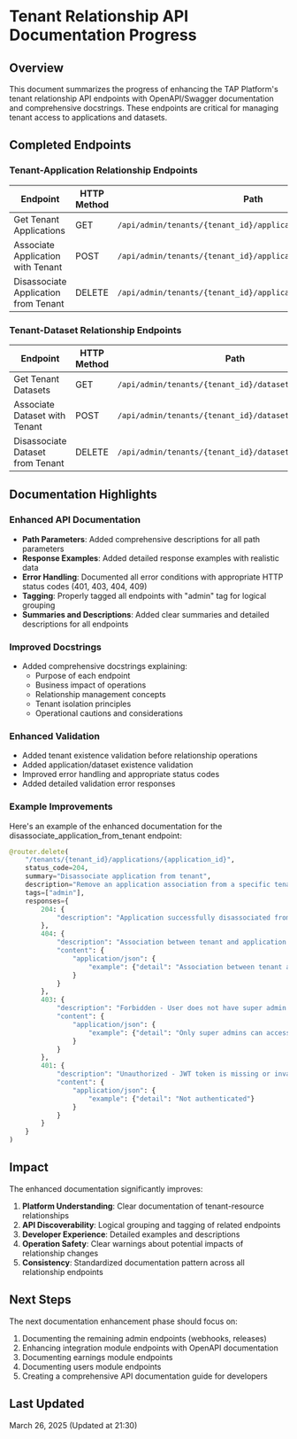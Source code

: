 # Tenant Relationship API Documentation Progress

## Overview

This document summarizes the progress of enhancing the TAP Platform's tenant relationship API endpoints with OpenAPI/Swagger documentation and comprehensive docstrings. These endpoints are critical for managing tenant access to applications and datasets.

## Completed Endpoints

### Tenant-Application Relationship Endpoints

| Endpoint | HTTP Method | Path | Status |
|----------|-------------|------|--------|
| Get Tenant Applications | GET | `/api/admin/tenants/{tenant_id}/applications` | ✅ Completed |
| Associate Application with Tenant | POST | `/api/admin/tenants/{tenant_id}/applications/{application_id}` | ✅ Completed |
| Disassociate Application from Tenant | DELETE | `/api/admin/tenants/{tenant_id}/applications/{application_id}` | ✅ Completed |

### Tenant-Dataset Relationship Endpoints

| Endpoint | HTTP Method | Path | Status |
|----------|-------------|------|--------|
| Get Tenant Datasets | GET | `/api/admin/tenants/{tenant_id}/datasets` | ✅ Completed |
| Associate Dataset with Tenant | POST | `/api/admin/tenants/{tenant_id}/datasets/{dataset_id}` | ✅ Completed |
| Disassociate Dataset from Tenant | DELETE | `/api/admin/tenants/{tenant_id}/datasets/{dataset_id}` | ✅ Completed |

## Documentation Highlights

### Enhanced API Documentation

- **Path Parameters**: Added comprehensive descriptions for all path parameters
- **Response Examples**: Added detailed response examples with realistic data
- **Error Handling**: Documented all error conditions with appropriate HTTP status codes (401, 403, 404, 409)
- **Tagging**: Properly tagged all endpoints with "admin" tag for logical grouping
- **Summaries and Descriptions**: Added clear summaries and detailed descriptions for all endpoints

### Improved Docstrings

- Added comprehensive docstrings explaining:
  - Purpose of each endpoint
  - Business impact of operations
  - Relationship management concepts
  - Tenant isolation principles
  - Operational cautions and considerations

### Enhanced Validation

- Added tenant existence validation before relationship operations
- Added application/dataset existence validation
- Improved error handling and appropriate status codes
- Added detailed validation error responses

### Example Improvements

Here's an example of the enhanced documentation for the disassociate_application_from_tenant endpoint:

```python
@router.delete(
    "/tenants/{tenant_id}/applications/{application_id}", 
    status_code=204,
    summary="Disassociate application from tenant",
    description="Remove an application association from a specific tenant",
    tags=["admin"],
    responses={
        204: {
            "description": "Application successfully disassociated from tenant"
        },
        404: {
            "description": "Association between tenant and application not found",
            "content": {
                "application/json": {
                    "example": {"detail": "Association between tenant and application not found"}
                }
            }
        },
        403: {
            "description": "Forbidden - User does not have super admin privileges",
            "content": {
                "application/json": {
                    "example": {"detail": "Only super admins can access this endpoint"}
                }
            }
        },
        401: {
            "description": "Unauthorized - JWT token is missing or invalid",
            "content": {
                "application/json": {
                    "example": {"detail": "Not authenticated"}
                }
            }
        }
    }
)
```

## Impact

The enhanced documentation significantly improves:

1. **Platform Understanding**: Clear documentation of tenant-resource relationships
2. **API Discoverability**: Logical grouping and tagging of related endpoints
3. **Developer Experience**: Detailed examples and descriptions
4. **Operation Safety**: Clear warnings about potential impacts of relationship changes
5. **Consistency**: Standardized documentation pattern across all relationship endpoints

## Next Steps

The next documentation enhancement phase should focus on:

1. Documenting the remaining admin endpoints (webhooks, releases)
2. Enhancing integration module endpoints with OpenAPI documentation
3. Documenting earnings module endpoints
4. Documenting users module endpoints
5. Creating a comprehensive API documentation guide for developers

## Last Updated

March 26, 2025 (Updated at 21:30)